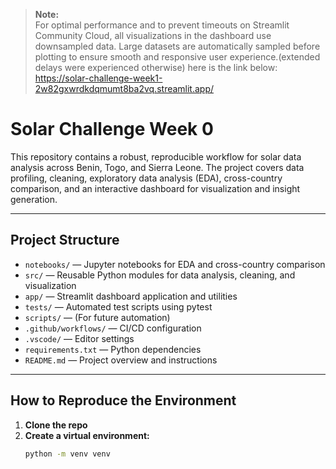 > **Note:**  
> For optimal performance and to prevent timeouts on Streamlit Community Cloud, all visualizations in the dashboard use downsampled data. Large datasets are automatically sampled before plotting to ensure smooth and responsive user experience.(extended delays were experienced otherwise)
> here is the link below:
https://solar-challenge-week1-2w82gxwrdkdqmumt8ba2vq.streamlit.app/

# Solar Challenge Week 0

This repository contains a robust, reproducible workflow for solar data analysis across Benin, Togo, and Sierra Leone. The project covers data profiling, cleaning, exploratory data analysis (EDA), cross-country comparison, and an interactive dashboard for visualization and insight generation.

---

## Project Structure

- `notebooks/` — Jupyter notebooks for EDA and cross-country comparison
- `src/` — Reusable Python modules for data analysis, cleaning, and visualization
- `app/` — Streamlit dashboard application and utilities
- `tests/` — Automated test scripts using pytest
- `scripts/` — (For future automation)
- `.github/workflows/` — CI/CD configuration
- `.vscode/` — Editor settings
- `requirements.txt` — Python dependencies
- `README.md` — Project overview and instructions

---

## How to Reproduce the Environment

1. **Clone the repo**
2. **Create a virtual environment:**
   ```sh
   python -m venv venv
